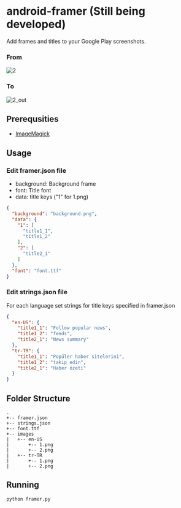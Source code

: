 # android-framer (Still being developed)
Add frames and titles to your Google Play screenshots. 


### From
![2](https://user-images.githubusercontent.com/1595227/62410434-f099d200-b5ed-11e9-8cbb-e7be21d50266.png)
### To
![2_out](https://user-images.githubusercontent.com/1595227/62410433-f099d200-b5ed-11e9-8955-06c841757fe6.png)

## Prerequsities
* [ImageMagick](https://imagemagick.org/)

## Usage
### Edit framer.json file

* background: Background frame
* font: Title font
* data: title keys ("1" for 1.png)
```json
{
  "background": "background.png",
  "data": {
    "1": [
      "title1_1",
      "title1_2"
    ],
    "2": [
      "title2_1"
    ]
  },
  "font": "font.ttf"
}
```
### Edit strings.json file
For each language set strings for title keys specified in framer.json
```json
{
  "en-US": {
    "title1_1": "Follow popular news",
    "title1_2": "feeds",
    "title2_1": "News summary"
  },
  "tr-TR": {
    "title1_1": "Popüler haber sitelerini",
    "title1_2": "takip edin",
    "title2_1": "Haber özeti"
  }
}
```

## Folder Structure
```
.
+-- framer.json
+-- strings.json
+-- font.ttf
+-- images
|   +-- en-US
|       +-- 1.png
|       +-- 2.png
|   +-- tr-TR
|       +-- 1.png
|       +-- 2.png
```

## Running
`python framer.py`
